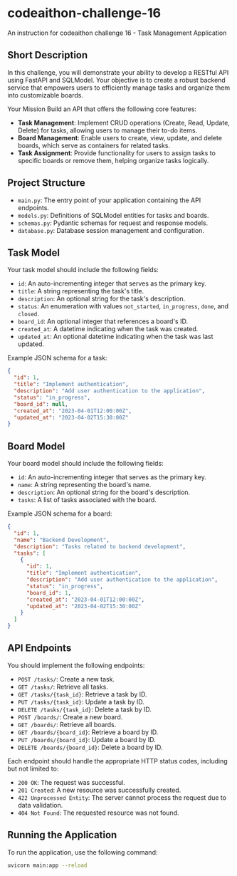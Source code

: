 # codeaithon-challenge-16

An instruction for codeaithon challenge 16 - Task Management Application

## Short Description

In this challenge, you will demonstrate your ability to develop a RESTful API using FastAPI and SQLModel. Your objective is to create a robust backend service that empowers users to efficiently manage tasks and organize them into customizable boards.

Your Mission
Build an API that offers the following core features:

- **Task Management**: Implement CRUD operations (Create, Read, Update, Delete) for tasks, allowing users to manage their to-do items.
- **Board Management**: Enable users to create, view, update, and delete boards, which serve as containers for related tasks.
- **Task Assignment**: Provide functionality for users to assign tasks to specific boards or remove them, helping organize tasks logically.

## Project Structure

- `main.py`: The entry point of your application containing the API endpoints.
- `models.py`: Definitions of SQLModel entities for tasks and boards.
- `schemas.py`: Pydantic schemas for request and response models.
- `database.py`: Database session management and configuration.

## Task Model

Your task model should include the following fields:

- `id`: An auto-incrementing integer that serves as the primary key.
- `title`: A string representing the task's title.
- `description`: An optional string for the task's description.
- `status`: An enumeration with values `not_started`, `in_progress`, `done`, and `closed`.
- `board_id`: An optional integer that references a board's ID.
- `created_at`: A datetime indicating when the task was created.
- `updated_at`: An optional datetime indicating when the task was last updated.

Example JSON schema for a task:

```json
{
  "id": 1,
  "title": "Implement authentication",
  "description": "Add user authentication to the application",
  "status": "in_progress",
  "board_id": null,
  "created_at": "2023-04-01T12:00:00Z",
  "updated_at": "2023-04-02T15:30:00Z"
}
```

## Board Model

Your board model should include the following fields:

- `id`: An auto-incrementing integer that serves as the primary key.
- `name`: A string representing the board's name.
- `description`: An optional string for the board's description.
- `tasks`: A list of tasks associated with the board.

Example JSON schema for a board:

```json
{
  "id": 1,
  "name": "Backend Development",
  "description": "Tasks related to backend development",
  "tasks": [
    {
      "id": 1,
      "title": "Implement authentication",
      "description": "Add user authentication to the application",
      "status": "in_progress",
      "board_id": 1,
      "created_at": "2023-04-01T12:00:00Z",
      "updated_at": "2023-04-02T15:30:00Z"
    }
  ]
}
```

## API Endpoints

You should implement the following endpoints:

- `POST /tasks/`: Create a new task.
- `GET /tasks/`: Retrieve all tasks.
- `GET /tasks/{task_id}`: Retrieve a task by ID.
- `PUT /tasks/{task_id}`: Update a task by ID.
- `DELETE /tasks/{task_id}`: Delete a task by ID.
- `POST /boards/`: Create a new board.
- `GET /boards/`: Retrieve all boards.
- `GET /boards/{board_id}`: Retrieve a board by ID.
- `PUT /boards/{board_id}`: Update a board by ID.
- `DELETE /boards/{board_id}`: Delete a board by ID.

Each endpoint should handle the appropriate HTTP status codes, including but not limited to:

- `200 OK`: The request was successful.
- `201 Created`: A new resource was successfully created.
- `422 Unprocessed Entity`: The server cannot process the request due to data validation.
- `404 Not Found`: The requested resource was not found.

## Running the Application

To run the application, use the following command:

```bash
uvicorn main:app --reload
```
